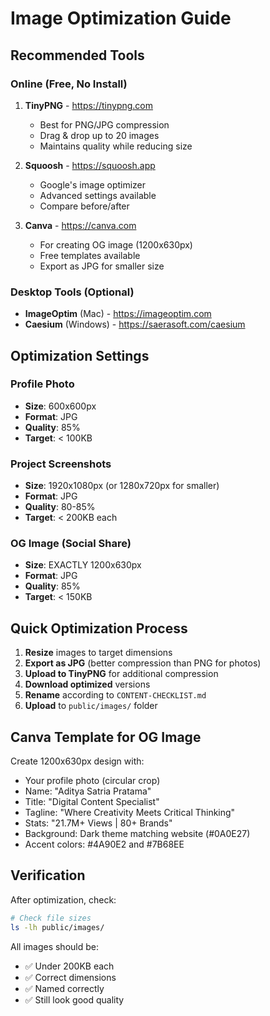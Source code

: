 # Image Optimization Guide

## Recommended Tools

### Online (Free, No Install)
1. **TinyPNG** - https://tinypng.com
   - Best for PNG/JPG compression
   - Drag & drop up to 20 images
   - Maintains quality while reducing size

2. **Squoosh** - https://squoosh.app
   - Google's image optimizer
   - Advanced settings available
   - Compare before/after

3. **Canva** - https://canva.com
   - For creating OG image (1200x630px)
   - Free templates available
   - Export as JPG for smaller size

### Desktop Tools (Optional)
- **ImageOptim** (Mac) - https://imageoptim.com
- **Caesium** (Windows) - https://saerasoft.com/caesium

## Optimization Settings

### Profile Photo
- **Size**: 600x600px
- **Format**: JPG
- **Quality**: 85%
- **Target**: < 100KB

### Project Screenshots
- **Size**: 1920x1080px (or 1280x720px for smaller)
- **Format**: JPG
- **Quality**: 80-85%
- **Target**: < 200KB each

### OG Image (Social Share)
- **Size**: EXACTLY 1200x630px
- **Format**: JPG
- **Quality**: 85%
- **Target**: < 150KB

## Quick Optimization Process

1. **Resize** images to target dimensions
2. **Export as JPG** (better compression than PNG for photos)
3. **Upload to TinyPNG** for additional compression
4. **Download optimized** versions
5. **Rename** according to `CONTENT-CHECKLIST.md`
6. **Upload** to `public/images/` folder

## Canva Template for OG Image

Create 1200x630px design with:
- Your profile photo (circular crop)
- Name: "Aditya Satria Pratama"
- Title: "Digital Content Specialist"
- Tagline: "Where Creativity Meets Critical Thinking"
- Stats: "21.7M+ Views | 80+ Brands"
- Background: Dark theme matching website (#0A0E27)
- Accent colors: #4A90E2 and #7B68EE

## Verification

After optimization, check:
```bash
# Check file sizes
ls -lh public/images/
```

All images should be:
- ✅ Under 200KB each
- ✅ Correct dimensions
- ✅ Named correctly
- ✅ Still look good quality